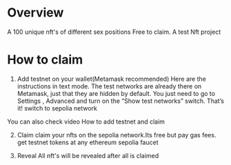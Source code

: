 # Overview
A 100 unique nft's of different sex positions Free to claim.
A test Nft project

# How to claim
1. Add testnet on your wallet(Metamask recommended)
Here are the instructions in text mode.
The test networks are already there on Metamask,
just that they are hidden by default. You just need to go to Settings ,
Advanced and turn on the “Show test networks” switch. That’s it! switch to sepolia network

You can also check video How to add testnet and claim

2. Claim
claim your nfts on the sepolia network.Its free but pay gas fees.
get testnet tokens at any ethereum sepolia faucet

3. Reveal
All nft's will be revealed after all is claimed